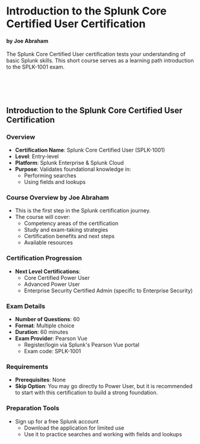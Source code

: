 # Introduction to the Splunk Core Certified User Certification
#### by Joe Abraham
The Splunk Core Certified User certification tests your understanding of basic Splunk skills. This short course serves as a learning path introduction to the SPLK-1001 exam.

<br><br><br>

## Introduction to the Splunk Core Certified User Certification
### Overview
* **Certification Name**: Splunk Core Certified User (SPLK-1001)
* **Level**: Entry-level
* **Platform**: Splunk Enterprise & Splunk Cloud
* **Purpose**: Validates foundational knowledge in:
  * Performing searches
  * Using fields and lookups

### Course Overview by Joe Abraham
* This is the first step in the Splunk certification journey.
* The course will cover:
  * Competency areas of the certification
  * Study and exam-taking strategies
  * Certification benefits and next steps
  * Available resources

### Certification Progression
* **Next Level Certifications**:
  * Core Certified Power User
  * Advanced Power User
  * Enterprise Security Certified Admin (specific to Enterprise Security)

### Exam Details
* **Number of Questions**: 60
* **Format**: Multiple choice
* **Duration**: 60 minutes
* **Exam Provider**: Pearson Vue
  * Register/login via Splunk's Pearson Vue portal
  * Exam code: SPLK-1001

### Requirements
* **Prerequisites**: None
* **Skip Option**: You may go directly to Power User, but it is recommended to start with this certification to build a strong foundation.

### Preparation Tools
* Sign up for a free Splunk account
  * Download the application for limited use
  * Use it to practice searches and working with fields and lookups

<br><br><br>

